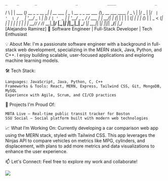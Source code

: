     _    _       _                 _             ____                 _              
   / \  | | ___ (_) __ _ _ __   __| |_ __ ___   |  _ \ __ _ _ __ ___ (_)_ __ ___ ____
  / _ \ | |/ _ \| |/ _` | '_ \ / _` | '__/ _ \  | |_) / _` | '_ ` _ \| | '__/ _ \_  /
 / ___ \| |  __/| | (_| | | | | (_| | | | (_) | |  _ < (_| | | | | | | | | |  __// / 
/_/   \_\_|\___|/ |\__,_|_| |_|\__,_|_|  \___/  |_| \_\__,_|_| |_| |_|_|_|  \___/___|
              |__/                                                                   
[Alejandro Ramirez] 🚀 Software Engineer | Full-Stack Developer | Tech Enthusiast


💡 About Me:
I'm a passionate software engineer with a background in full-stack web development, specializing in the MERN stack, Java, Python, and C++. I enjoy building scalable, user-focused applications and exploring machine learning models.

🛠️ Tech Stack:

    Languages: JavaScript, Java, Python, C, C++
    Frameworks & Tools: React, MERN, Express, Tailwind CSS, Git, MongoDB, MySQL
    Experience with Agile, Scrum, and CI/CD practices

🌟 Projects I'm Proud Of:

    MBTA Live – Real-time public transit tracker for Boston
    SSU Social – Social platform built with modern web technologies

📈 What I’m Working On:
Currently developing a car comparison web app using the MERN stack, styled with Tailwind CSS. This app leverages the Ninjas API to compare vehicles on metrics like MPG, cylinders, and displacement, with plans to add more metrics and data visualizations to enhance the user experience.

📫 Let's Connect:
Feel free to explore my work and collaborate!

![](https://64.media.tumblr.com/ae94530a37856674bbfa2e6d3eb72691/44310c87cb2d17df-70/s540x810/5a26233f3b493286609ce8d44bd5927fdbaa0c5f.gifv)
